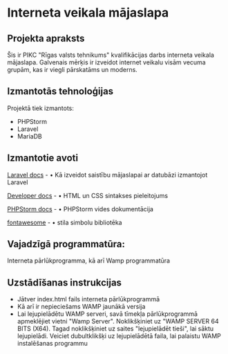 # Interneta veikala mājaslapa

## Projekta apraksts

   Šis ir PIKC "Rīgas valsts tehnikums" kvalifikācijas darbs interneta veikala mājaslapa. Galvenais mērķis ir izveidot internet veikalu visām vecuma grupām, kas ir viegli pārskatāms un moderns.

## Izmantotās tehnoloģijas
Projektā tiek izmantots:

* PHPStorm
* Laravel
* MariaDB

## Izmantotie avoti
  [Laravel docs](https://laravel.com/docs/8.x/configuration) - •    Kā izveidot saistību mājaslapai ar datubāzi izmantojot Laravel

  [Developer docs](https://developer.mozilla.org/en-US/docs/Learn/HTML/Tables/Basics) - • HTML un CSS sintakses pieleitojums

 [PHPStorm docs](https://www.jetbrains.com/phpstorm/documentation/) - • PHPStorm vides dokumentācija
 
  [fontawesome](https://fontawesome.com/v5.15/icons?d=gallery&p=2) - • stila simbolu bibliotēka


## Vajadzīgā programmatūra:
Interneta pārlūkprogramma, kā arī
Wamp programmatūra

## Uzstādīšanas instrukcijas

* Jātver index.html fails interneta pārlūkprogrammā
* Kā arī ir nepieciešams WAMP jaunākā versija
* Lai lejupielādētu WAMP serveri, savā tīmekļa pārlūkprogrammā apmeklējiet vietni "Wamp Server".
Noklikšķiniet uz "WAMP SERVER 64 BITS (X64).
Tagad noklikšķiniet uz saites "lejupielādēt tieši", lai sāktu lejupielādi.
Veiciet dubultklikšķi uz lejupielādētā faila, lai palaistu WAMP instalēšanas programmu
